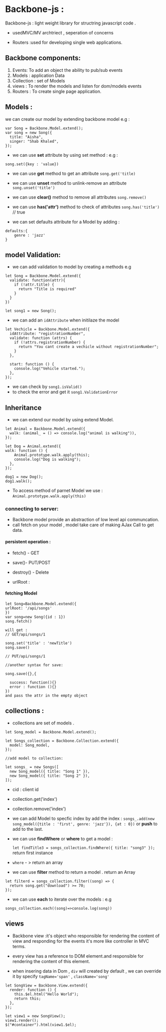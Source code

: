# Backbone-js :

Backbone-js : light weight library for structring javascript code .

- usedMVC/MV archtriect , seperation of concerns

- Routers :used for developing single web applications.

## Backbone components:

1. Events: To add an object the ability to pub/sub events
2. Models : application Data
3. Collection : set of Models
4. views : To render the models and listen for dom/models events
5. Routers : To create single page application.

## Models :

we can create our model by extending backbone model e.g :

```
var Song = Backbone.Model.extend();
var song = new Song({
  title: "Aisha",
  singer: "Shab Khaled",
});
```

- we can use **set** attribute by using set method :
  e.g :

```
song.set({key : 'value})
```

- we can use **get** method to get an attribute
  `song.get('title)`

- we can use **unset** method to unlink-remove an attribute
  `song.unset('title')`

- we can use **clear()** method to remove all attributes
  `song.remove()`

- we can use **has('attr')** method to check of attributes
  `song.has('title')` // true

- we can set defaults attribute for a Model by adding :

```
defaults:{
    genre : 'jazz'
}
```

## model Validation:

- we can add validation to model by creating a methods e.g

```
let Song = Backbone.Model.extend({
  validate: function(attr){
    if (!attr.title) {
      return "Title is required"
    }
  }
})

let song1 = new Song();

```

- we can add an `idAttribute` when initilaze the model

```
let Vechicle = Backbone.Model.extend({
  idAttribute: "registrationNumber",
  validate: function (attrs) {
    if (!attrs.registrationNumber) {
      return "You cant create a vechicle without registrationNumber";
    }
  },

  start: function () {
    console.log("Vehicle started.");
  },
});

```

- we can check by `song1.isValid()`
- to check the error and get it `song1.ValidationError`

## Inheritance

- we can extend our model by using extend Model.

```
let Animal = Backbone.Model.extend({
  walk: (animal_ = () => console.log("animal is walking")),
});

let Dog = Animal.extend({
walk: function () {
    Animal.prototype.walk.apply(this);
    console.log("Dog is walking");
  },
});

dog1 = new Dog();
dog1.walk();

```

- To access method of parnet Model we use :
  `Animal.prototype.walk.apply(this)`

### connecting to server:

- Backbone model provide an abstraction of low level api communcation.
- call fetch on your model , model take care of making AJax Call to get data.

#### persistent operation :

- fetch() - GET
- save()- PUT/POST
- destroy() - Delete

- urlRoot :

#### fetching Model

```
let Song=Backbone.Model.extend({
urlRoot: '/api/songs'
})
var song=new Song({id : 1})
song.fetch()

will get :
// GET/api/songs/1

song.set('title' : 'newTitle')
song.save()

// PUT/api/songs/1

//another syntax for save:

song.save({},{

  success: function(){}
  error : function (){}
})
and pass the attr in the empty object
```

## collections :

- collections are set of models .

```
let Song_model = Backbone.Model.extend();

let Songs_collection = Backbone.Collection.extend({
  model: Song_model,
});

//add model to collection:

let songs_ = new Songs([
  new Song_model({ title: "Song 1" }),
  new Song_model({ title: "Song 2" }),
]);

```

- cid : client id
- collection.get('index')
- collection.remove('index')
- we can add Model to specfic index by add the index :
  `songs_.add(new song_model({title : 'first', genre: 'jazz'}), {at : 0})` or **push** to add to the last.

- we can use **findWhere** or **where** to get a model :

  `let findTitle3 = songs_collection.findWhere({ title: "song3" });` return first instance

- `where` - > return an array

- we can use **filter** method to return a model . return an Array

```
let filterd = songs_collection.filter((song) => {
  return song.get("download") >= 70;
});
```

- we can use **each** to iterate over the models :
  e.g

```
songs_collection.each((song)=>console.log(song))
```

## views

- Backbone view :it's object who responsible for rendering the content of view and responding for the events it's more like controller in MVC terms.

- every view has a reference to DOM element.and responsible for rendering the content of this element.

- when insering data in Dom , `div` will created by default , we can override it by specify `tagName='span'` , `className='song'`

```
let SongView = Backbone.View.extend({
  render: function () {
    this.$el.html("Hello World");
    return this;
  },
});

let view1 = new SongView();
view1.render();
$("#container").html(view1.$el);


```
